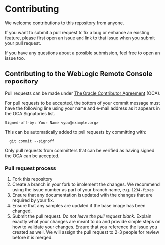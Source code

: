 # Contributing

We welcome contributions to this repository from anyone.

If you want to submit a pull request to fix a bug or enhance an existing
feature, please first open an issue and link to that issue when you
submit your pull request.

If you have any questions about a possible submission, feel free to open
an issue too.

## Contributing to the WebLogic Remote Console repository

Pull requests can be made under
[The Oracle Contributor Agreement](https://oca.opensource.oracle.com/) (OCA).

For pull requests to be accepted, the bottom of your commit message must have
the following line using your name and e-mail address as it appears in the
OCA Signatories list.

```
Signed-off-by: Your Name <you@example.org>
```

This can be automatically added to pull requests by committing with:

```
  git commit --signoff
```

Only pull requests from committers that can be verified as having
signed the OCA can be accepted.

### Pull request process

1. Fork this repository
1. Create a branch in your fork to implement the changes. We recommend using
the issue number as part of your branch name, e.g. `1234-fixes`
1. Ensure that any documentation is updated with the changes that are required
by your fix.
1. Ensure that any samples are updated if the base image has been changed.
1. Submit the pull request. *Do not leave the pull request blank*. Explain exactly
what your changes are meant to do and provide simple steps on how to validate
your changes. Ensure that you reference the issue you created as well.
We will assign the pull request to 2-3 people for review before it is merged.
